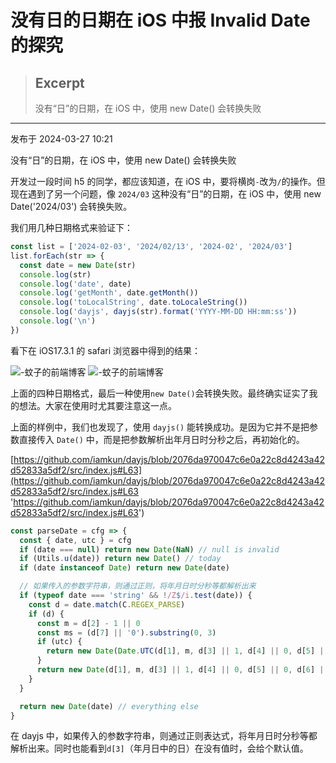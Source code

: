 # 没有日的日期在 iOS 中报 Invalid Date 的探究

> ## Excerpt
>
> 没有“日”的日期，在 iOS 中，使用 new Date() 会转换失败

---

发布于 2024-03-27 10:21

没有“日”的日期，在 iOS 中，使用 new Date() 会转换失败

开发过一段时间 h5 的同学，都应该知道，在 iOS 中，要将横岗`-`改为`/`的操作。但现在遇到了另一个问题，像 `2024/03` 这种没有“日”的日期，在 iOS 中，使用 new Date('2024/03') 会转换失败。

我们用几种日期格式来验证下：

```javascript
const list = ['2024-02-03', '2024/02/13', '2024-02', '2024/03']
list.forEach(str => {
  const date = new Date(str)
  console.log(str)
  console.log('date', date)
  console.log('getMonth', date.getMonth())
  console.log('toLocalString', date.toLocaleString())
  console.log('dayjs', dayjs(str).format('YYYY-MM-DD HH:mm:ss'))
  console.log('\n')
})
```

看下在 iOS17.3.1 的 safari 浏览器中得到的结果：

![-蚊子的前端博客](https://www.xiabingbao.com/upload/2674660375203ca4d.jpg) ![-蚊子的前端博客](https://www.xiabingbao.com/upload/8854660375232aa50.jpg)

上面的四种日期格式，最后一种使用`new Date()`会转换失败。最终确实证实了我的想法。大家在使用时尤其要注意这一点。

上面的样例中，我们也发现了，使用 `dayjs()` 能转换成功。是因为它并不是把参数直接传入 `Date()` 中，而是把参数解析出年月日时分秒之后，再初始化的。

[https://github.com/iamkun/dayjs/blob/2076da970047c6e0a22c8d4243a42d52833a5df2/src/index.js#L63](https://github.com/iamkun/dayjs/blob/2076da970047c6e0a22c8d4243a42d52833a5df2/src/index.js#L63 'https://github.com/iamkun/dayjs/blob/2076da970047c6e0a22c8d4243a42d52833a5df2/src/index.js#L63')

```javascript
const parseDate = cfg => {
  const { date, utc } = cfg
  if (date === null) return new Date(NaN) // null is invalid
  if (Utils.u(date)) return new Date() // today
  if (date instanceof Date) return new Date(date)

  // 如果传入的参数字符串，则通过正则，将年月日时分秒等都解析出来
  if (typeof date === 'string' && !/Z$/i.test(date)) {
    const d = date.match(C.REGEX_PARSE)
    if (d) {
      const m = d[2] - 1 || 0
      const ms = (d[7] || '0').substring(0, 3)
      if (utc) {
        return new Date(Date.UTC(d[1], m, d[3] || 1, d[4] || 0, d[5] || 0, d[6] || 0, ms))
      }
      return new Date(d[1], m, d[3] || 1, d[4] || 0, d[5] || 0, d[6] || 0, ms)
    }
  }

  return new Date(date) // everything else
}
```

在 dayjs 中，如果传入的参数字符串，则通过正则表达式，将年月日时分秒等都解析出来。同时也能看到`d[3]`（年月日中的日）在没有值时，会给个默认值。
